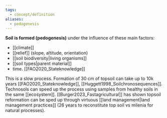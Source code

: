 ```yaml
---
tags:
  - concept/definition
aliases:
  - pedogenesis
---
```

**Soil is formed (pedogenesis)** under the influence of these main factors:
- [[climate]]
- [[relief]] (slope, altitude, orientation)
- [[soil biodiversity|living organisms]]
- [[soil types|parent material]]
- time. [[FAO2020_Stateknowledge]]

This is a slow process. Formation of 30 cm of topsoil can take up to 10k years [[FAO2020_Stateknowledge]], [[Huggett1998_Soilchronosequences]]. Technosols can speed up the process using samples from healthy soils in the same [[ecosystem]]. [[Burger2023_Fastagricultural]] has shown topsoil reformation can be sped up through virtuous [[land management|land management practices]] (26 years to reconstitute top soil vs milenia for natural processes).